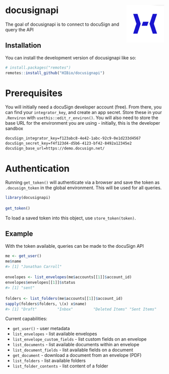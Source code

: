 
<!-- README.md is generated from README.Rmd. Please edit that file -->

# docusignapi <img src="man/figures/logo.png" align="right" height="120" />

<!-- badges: start -->
<!-- badges: end -->

The goal of docusignapi is to connect to docuSign and query the API

## Installation

You can install the development version of docusignapi like so:

``` r
# install.packages("remotes")
remotes::install_github("HIBio/docusignapi")
```

# Prerequisites

You will initially need a docuSign developer account (free). From there,
you can find your `integrator_key`, and create an app secret. Store
these in your `.Renviron` with `usethis::edit_r_environ()`. You will
also need to store the base URL for the environment you are using -
initially, this is the developer sandbox

    docuSign_integrator_key=f123abc8-4e42-1abc-92c9-0e1d233d4567
    docuSign_secret_key=f4f123d4-d5b6-4123-bf42-8492a12345e2
    docuSign_base_url=https://demo.docusign.net/

# Authentication

Running `get_token()` will authenticate via a browser and save the token
as `.docusign_token` in the global environment. This will be used for
all queries.

``` r
library(docusignapi)

get_token()
```

To load a saved token into this object, use `store_token(token)`.

## Example

With the token available, queries can be made to the docuSign API

``` r
me <- get_user()
me$name
#> [1] "Jonathan Carroll"

envelopes <- list_envelopes(me$accounts[[1]]$account_id)
envelopes$envelopes[[1]]$status
#> [1] "sent"

folders <- list_folders(me$accounts[[1]]$account_id)
sapply(folders$folders, \(x) x$name)
#> [1] "Draft"         "Inbox"         "Deleted Items" "Sent Items"
```

Current capabilities:

- `get_user()` - user metadata
- `list_envelopes` - list available envelopes
- `list_envelope_custom_fields` - list custom fields on an envelope
- `list_documents` - list available documents within an envelope
- `list_document_fields` - list available fields on a document
- `get_document` - download a document from an envelope (PDF)
- `list_folders` - list available folders
- `list_folder_contents` - list content of a folder
